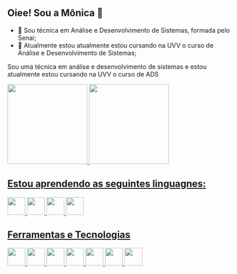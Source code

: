 ## Oiee! Sou a Mônica 👋

- 🔭 Sou técnica em Análise e Desenvolvimento de Sistemas, formada pelo Senai;
- 🌱 Atualmente estou atualmente estou cursando na UVV o curso de Análise e Desenvolvimento de Sistemas;

Sou uma técnica em análise e desenvolvimento de sistemas e estou atualmente estou cursando na UVV o curso de ADS

<div>
<a href="https://github.com/KatssII">
<img loading="lazy" height="180em" src="https://github-readme-stats.vercel.app/api/top-langs/?username=KatssII&layout=compact&langs_count=7&theme=dracula"/>
<img loading="lazy" height="180em" src="https://github-readme-stats.vercel.app/api?username=KatssII&show_icons=true&theme=dracula&include_all_commits=true&count_private=true"/>
</div>

## Estou aprendendo as seguintes linguagnes:

<img src="https://cdn.jsdelivr.net/gh/devicons/devicon@latest/icons/java/java-original-wordmark.svg" width="40" height="40"/> <img src="https://cdn.jsdelivr.net/gh/devicons/devicon@latest/icons/javascript/javascript-original.svg" width="40" height="40"/>
<img src="https://cdn.jsdelivr.net/gh/devicons/devicon@latest/icons/python/python-original-wordmark.svg" width="40" height="40"/> <img src="https://cdn.jsdelivr.net/gh/devicons/devicon@latest/icons/php/php-original.svg" width="40" height="40"/>
          
## Ferramentas e Tecnologias

<img loading="lazy" src="https://cdn.jsdelivr.net/gh/devicons/devicon/icons/git/git-original.svg" width="40" height="40"/>  <img src="https://cdn.jsdelivr.net/gh/devicons/devicon@latest/icons/mysql/mysql-original-wordmark.svg" width="40" height="40"/>
<img src="https://cdn.jsdelivr.net/gh/devicons/devicon@latest/icons/vscode/vscode-original.svg" width="40" height="40"/> <img src="https://cdn.jsdelivr.net/gh/devicons/devicon@latest/icons/postman/postman-original.svg" width="40" height="40"/>
<img src="https://cdn.jsdelivr.net/gh/devicons/devicon@latest/icons/jira/jira-original-wordmark.svg" width="40" height="40"/> <img src="https://cdn.jsdelivr.net/gh/devicons/devicon@latest/icons/html5/html5-original.svg" width="40" height="40"/>
<img src="https://cdn.jsdelivr.net/gh/devicons/devicon@latest/icons/bootstrap/bootstrap-original.svg" width="40" height="40"/>

